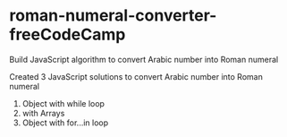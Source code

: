 # roman-numeral-converter-freeCodeCamp
Build JavaScript algorithm to convert Arabic number into Roman numeral  

Created 3 JavaScript solutions to convert Arabic number into Roman numeral  

1. Object with while loop
2. with Arrays
3. Object with for...in loop
